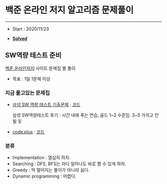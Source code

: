 # 백준 온라인 저지 알고리즘 문제풀이
-----------------------------------

- Start : 2020/11/23

- **[Solved](https://solved.ac/profile/kdk124578/)**

## SW역량 테스트 준비

[백준 온라인저지](https://www.acmicpc.net/) 사이트 문제집 별 풀이

- 목표 : 1일 1문제 이상

### 지금 풀고있는 문제집

- [삼성 SW 역량 테스트 기출문제](https://www.acmicpc.net/workbook/view/1152) : [코드](https://github.com/dogyun-k/Baeckjoon/tree/main/%EC%82%BC%EC%84%B1%20%EA%B8%B0%EC%B6%9C%20%EB%AC%B8%EC%A0%9C)
  
  삼성 SW역량테스트 후기 : 시간 내에 푸는 연습, 골드 1~2 수준임. 3~5 가지고 안 될 듯

- [code.plus](https://www.acmicpc.net/workbook/codeplus) : [코드](https://github.com/dogyun-k/Baeckjoon/tree/main/code.plus)


### 분류
- Implementation : 열심히 하자.
- Searching : DFS, BFS는 자다 일어나도 바로 짤 수 있게 하자.
- Greedy : 딱 떨어지는 풀이가 아니라 싫다.
- Dynamic programming : 어렵다.
